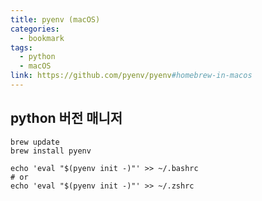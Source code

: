 ```yaml
---
title: pyenv (macOS)
categories:
  - bookmark
tags:
  - python
  - macOS
link: https://github.com/pyenv/pyenv#homebrew-in-macos
---
```


python 버전 매니저
---

```shell
brew update
brew install pyenv

echo 'eval "$(pyenv init -)"' >> ~/.bashrc
# or
echo 'eval "$(pyenv init -)"' >> ~/.zshrc
```